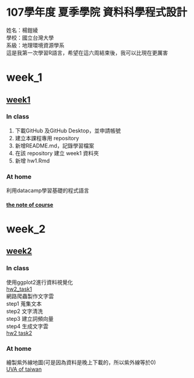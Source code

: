 # 107學年度 夏季學院 資料科學程式設計
姓名：楊鎧綾<br />
學校：國立台灣大學<br />
系級：地理環境資源學系<br />
這是我第一次學習R語言，希望在這六周結束後，我可以比現在更厲害<br />
# week_1
## [week1](https://github.com/yangkailing/example/tree/master/week1)
### In class<br />
1. 下載GitHub 及GitHub Desktop，並申請帳號<br />
2. 建立本課程專用 repository<br />
3. 新增README.md，記錄學習檔案<br />
4. 在該 repository 建立 week1 資料夾<br />
5. 新增 hw1.Rmd<br />
### At home<br />
利用datacamp學習基礎的程式語言
#### [the note of course](https://yangkailing.github.io/example/week1/note2.html)
# week_2
## [week2](https://github.com/yangkailing/example/tree/master/week2)
### In class<br />
使用ggplot2進行資料視覺化<br />
[hw2_task1](https://yangkailing.github.io/example/week2/hw2.html)<br />
網路爬蟲製作文字雲<br />
step1 蒐集文本<br />
step2 文字清洗<br />
step3 建立詞頻向量<br />
step4 生成文字雲<br />
[hw2 task2](https://yangkailing.github.io/example/week2/task2.html)<br />
### At home<br />
繪製紫外線地圖(可是因為資料是晚上下載的，所以紫外線等於0)<br />
[UVA of taiwan](https://yangkailing.github.io/example/week2/map.html)
